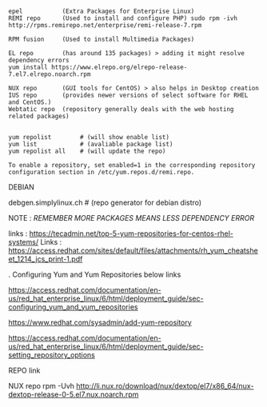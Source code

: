 ```

epel           (Extra Packages for Enterprise Linux)
REMI repo      (Used to install and configure PHP) sudo rpm -ivh http://rpms.remirepo.net/enterprise/remi-release-7.rpm

RPM fusion     (Used to install Multimedia Packages)

EL repo        (has around 135 packages) > adding it might resolve dependency errors 
yum install https://www.elrepo.org/elrepo-release-7.el7.elrepo.noarch.rpm

NUX repo       (GUI tools for CentOS) > also helps in Desktop creation 
IUS repo       (provides newer versions of select software for RHEL and CentOS.)
Webtatic repo  (repository generally deals with the web hosting related packages)


yum repolist        # (will show enable list) 
yum list            # (avaliable package list)
yum repolist all    # (will update the repo)

To enable a repository, set enabled=1 in the corresponding repository configuration section in /etc/yum.repos.d/remi.repo.

```
DEBIAN 

debgen.simplylinux.ch   # (repo generator for debian distro)


NOTE :  *REMEMBER MORE PACKAGES MEANS LESS DEPENDENCY ERROR*

links : https://tecadmin.net/top-5-yum-repositories-for-centos-rhel-systems/
Links : https://access.redhat.com/sites/default/files/attachments/rh_yum_cheatsheet_1214_jcs_print-1.pdf

. Configuring Yum and Yum Repositories below links

https://access.redhat.com/documentation/en-us/red_hat_enterprise_linux/6/html/deployment_guide/sec-configuring_yum_and_yum_repositories

https://www.redhat.com/sysadmin/add-yum-repository

https://access.redhat.com/documentation/en-us/red_hat_enterprise_linux/6/html/deployment_guide/sec-setting_repository_options




REPO link

NUX repo
rpm -Uvh http://li.nux.ro/download/nux/dextop/el7/x86_64/nux-dextop-release-0-5.el7.nux.noarch.rpm
